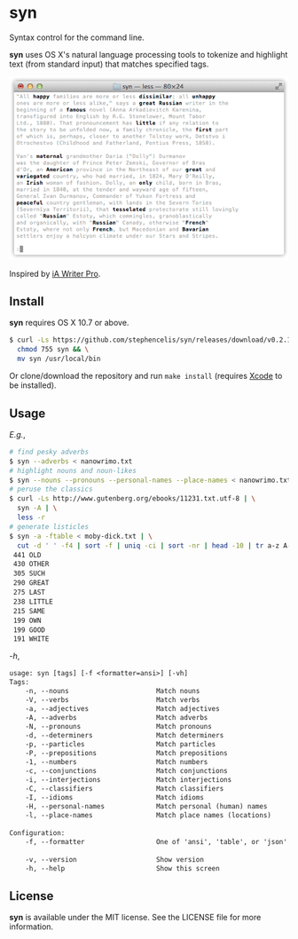 # syn

Syntax control for the command line.

**syn** uses OS X's natural language processing tools to tokenize and
highlight text (from standard input) that matches specified tags.

<img src='doc/demo.gif' alt='(Animated demo)'/>

Inspired by [iA Writer Pro][1].

[1]: http://writer.pro

## Install

**syn** requires OS X 10.7 or above.

``` sh
$ curl -Ls https://github.com/stephencelis/syn/releases/download/v0.2.1/syn > syn && \
  chmod 755 syn && \
  mv syn /usr/local/bin
```

Or clone/download the repository and run `make install` (requires
[Xcode][2] to be installed).

[2]: https://developer.apple.com/xcode

## Usage

_E.g._,

``` sh
# find pesky adverbs
$ syn --adverbs < nanowrimo.txt
# highlight nouns and noun-likes
$ syn --nouns --pronouns --personal-names --place-names < nanowrimo.txt
# peruse the classics
$ curl -Ls http://www.gutenberg.org/ebooks/11231.txt.utf-8 | \
  syn -A | \
  less -r
# generate listicles
$ syn -a -ftable < moby-dick.txt | \
  cut -d ' ' -f4 | sort -f | uniq -ci | sort -nr | head -10 | tr a-z A-Z
 441 OLD
 430 OTHER
 305 SUCH
 290 GREAT
 275 LAST
 238 LITTLE
 215 SAME
 199 OWN
 199 GOOD
 191 WHITE
```

_-h_,

```
usage: syn [tags] [-f <formatter=ansi>] [-vh]
Tags:
    -n, --nouns                      Match nouns
    -V, --verbs                      Match verbs
    -a, --adjectives                 Match adjectives
    -A, --adverbs                    Match adverbs
    -N, --pronouns                   Match pronouns
    -d, --determiners                Match determiners
    -p, --particles                  Match particles
    -P, --prepositions               Match prepositions
    -1, --numbers                    Match numbers
    -c, --conjunctions               Match conjunctions
    -i, --interjections              Match interjections
    -C, --classifiers                Match classifiers
    -I, --idioms                     Match idioms
    -H, --personal-names             Match personal (human) names
    -l, --place-names                Match place names (locations)

Configuration:
    -f, --formatter                  One of 'ansi', 'table', or 'json'

    -v, --version                    Show version
    -h, --help                       Show this screen
```

## License

**syn** is available under the MIT license. See the LICENSE file for
more information.

